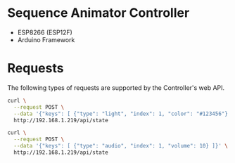 # Sequence Animator Controller

 - ESP8266 (ESP12F)
 - Arduino Framework

# Requests

The following types of requests are supported by the Controller's web API.

```sh
curl \
  --request POST \
  --data '{"keys": [ {"type": "light", "index": 1, "color": "#123456"} ]}' \
  http://192.168.1.219/api/state
```

```sh
curl \
  --request POST \
  --data '{"keys": [ {"type": "audio", "index": 1, "volume": 10} ]}' \
  http://192.168.1.219/api/state

```
